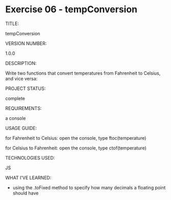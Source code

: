 # Exercise 06 - tempConversion


TITLE: 

 tempConversion

VERSION NUMBER: 

 1.0.0

DESCRIPTION: 

 Write two functions that convert temperatures from Fahrenheit to Celsius, and vice versa:

PROJECT STATUS: 

 complete

REQUIREMENTS: 

 a console

USAGE GUIDE: 

 for Fahrenheit to Celsius:
	open the console, type ftoc(temperature)
 
 for Celsius to Fahrenheit:
	open the console, type ctof(temperature)

TECHNOLOGIES USED: 

 JS

WHAT I'VE LEARNED: 

 - using the .toFixed method to specify how many decimals a floating point should have

